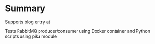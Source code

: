# Summary
Supports blog entry at 

Tests RabbitMQ producer/consumer using Docker container and Python scripts using pika module

